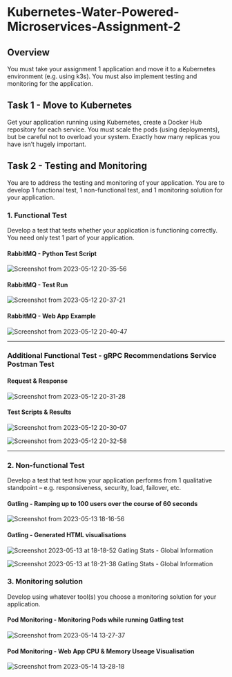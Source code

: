 # Kubernetes-Water-Powered-Microservices-Assignment-2

## Overview

You must take your assignment 1 application and move it to a Kubernetes environment (e.g. using
k3s). You must also implement testing and monitoring for the application.

## Task 1 - Move to Kubernetes

Get your application running using Kubernetes, create a Docker Hub repository for each service.
You must scale the pods (using deployments), but be careful not to overload your system. Exactly
how many replicas you have isn’t hugely important.

## Task 2 - Testing and Monitoring

You are to address the testing and monitoring of your application. You are to develop 1 functional
test, 1 non-functional test, and 1 monitoring solution for your application.

### 1. Functional Test

Develop a test that tests whether your application is functioning correctly. You need only test 1 part
of your application.

#### RabbitMQ - Python Test Script

![Screenshot from 2023-05-12 20-35-56](https://github.com/SLong97/Kubernetes-Water-Powered-Microservices-Assignment-2/blob/main/functional-test-script/User%20Activity%20RabbitMQ%20service/Screenshot%20from%202023-05-12%2020-35-56.png)

#### RabbitMQ - Test Run

![Screenshot from 2023-05-12 20-37-21](https://github.com/SLong97/Kubernetes-Water-Powered-Microservices-Assignment-2/blob/main/functional-test-script/User%20Activity%20RabbitMQ%20service/Screenshot%20from%202023-05-12%2020-37-21.png)

#### RabbitMQ - Web App Example

![Screenshot from 2023-05-12 20-40-47](https://github.com/SLong97/Kubernetes-Water-Powered-Microservices-Assignment-2/blob/main/functional-test-script/User%20Activity%20RabbitMQ%20service/Screenshot%20from%202023-05-12%2020-40-47.png)

***

### Additional Functional Test - gRPC Recommendations Service Postman Test

#### Request & Response

![Screenshot from 2023-05-12 20-31-28](https://github.com/SLong97/Kubernetes-Water-Powered-Microservices-Assignment-2/blob/main/functional-test-postman/Recommendation%20GRPC%20service/Screenshot%20from%202023-05-12%2020-31-28.png)

#### Test Scripts & Results

![Screenshot from 2023-05-12 20-30-07](https://github.com/SLong97/Kubernetes-Water-Powered-Microservices-Assignment-2/blob/main/functional-test-postman/Recommendation%20GRPC%20service/Screenshot%20from%202023-05-12%2020-30-07.png)

![Screenshot from 2023-05-12 20-32-58](https://github.com/SLong97/Kubernetes-Water-Powered-Microservices-Assignment-2/blob/main/functional-test-postman/Recommendation%20GRPC%20service/Screenshot%20from%202023-05-12%2020-32-58.png)

***

### 2. Non-functional Test

Develop a test that test how your application performs from 1 qualitative standpoint – e.g.
responsiveness, security, load, failover, etc.

#### Gatling - Ramping up to 100 users over the course of 60 seconds

![Screenshot from 2023-05-13 18-16-56](https://github.com/SLong97/Kubernetes-Water-Powered-Microservices-Assignment-2/blob/main/non-functional-load-testing-gatling/Screenshot%20from%202023-05-13%2018-16-56.png)

#### Gatling - Generated HTML visualisations

![Screenshot 2023-05-13 at 18-18-52 Gatling Stats - Global Information](https://github.com/SLong97/Kubernetes-Water-Powered-Microservices-Assignment-2/blob/main/non-functional-load-testing-gatling/Screenshot%202023-05-13%20at%2018-18-52%20Gatling%20Stats%20-%20Global%20Information.png)

![Screenshot 2023-05-13 at 18-21-38 Gatling Stats - Global Information](https://github.com/SLong97/Kubernetes-Water-Powered-Microservices-Assignment-2/blob/main/non-functional-load-testing-gatling/Screenshot%202023-05-13%20at%2018-21-38%20Gatling%20Stats%20-%20Global%20Information.png)



### 3. Monitoring solution

Develop using whatever tool(s) you choose a monitoring solution for your application.

#### Pod Monitoring - Monitoring Pods while running Gatling test

![Screenshot from 2023-05-14 13-27-37](https://github.com/SLong97/Kubernetes-Water-Powered-Microservices-Assignment-2/blob/main/pod-monitoring/Screenshot%20from%202023-05-14%2013-27-37.png)

#### Pod Monitoring - Web App CPU & Memory Useage Visualisation

![Screenshot from 2023-05-14 13-28-18](https://github.com/SLong97/Kubernetes-Water-Powered-Microservices-Assignment-2/blob/main/pod-monitoring/Screenshot%20from%202023-05-14%2013-28-18.png)
